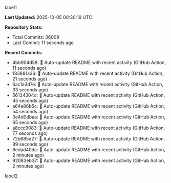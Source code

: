 
label1 
<!-- ACTIVITY_START -->
**Last Updated:** 2025-10-05 00:30:19 UTC

**Repository Stats:**
- Total Commits: 36009
- Last Commit: 11 seconds ago

**Recent Commits:**
- 4bb904d58: 🤖 Auto-update README with recent activity (GitHub Action, 11 seconds ago)
- 183881a36: 🤖 Auto-update README with recent activity (GitHub Action, 21 seconds ago)
- 6ac1a3d7e: 🤖 Auto-update README with recent activity (GitHub Action, 33 seconds ago)
- 56134304d: 🤖 Auto-update README with recent activity (GitHub Action, 45 seconds ago)
- a64e86b5c: 🤖 Auto-update README with recent activity (GitHub Action, 54 seconds ago)
- 3e4d0dbaa: 🤖 Auto-update README with recent activity (GitHub Action, 65 seconds ago)
- a8ccc9083: 🤖 Auto-update README with recent activity (GitHub Action, 77 seconds ago)
- 72b685d27: 🤖 Auto-update README with recent activity (GitHub Action, 89 seconds ago)
- 6edad40dc: 🤖 Auto-update README with recent activity (GitHub Action, 2 minutes ago)
- 92083eb37: 🤖 Auto-update README with recent activity (GitHub Action, 2 minutes ago)
<!-- ACTIVITY_END -->

label2
